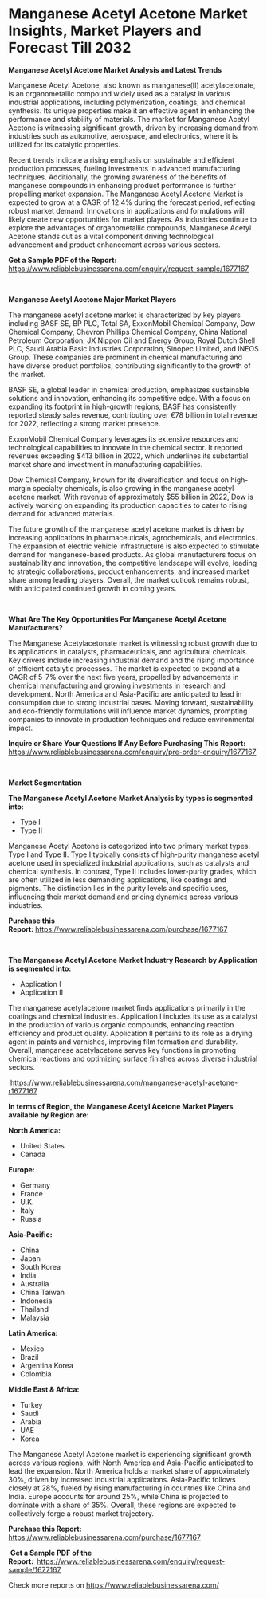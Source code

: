 <p><h1>Manganese Acetyl Acetone Market Insights, Market Players and Forecast Till 2032</h1></p><p><strong>Manganese Acetyl Acetone Market Analysis and Latest Trends</strong></p>
<p><p>Manganese Acetyl Acetone, also known as manganese(II) acetylacetonate, is an organometallic compound widely used as a catalyst in various industrial applications, including polymerization, coatings, and chemical synthesis. Its unique properties make it an effective agent in enhancing the performance and stability of materials. The market for Manganese Acetyl Acetone is witnessing significant growth, driven by increasing demand from industries such as automotive, aerospace, and electronics, where it is utilized for its catalytic properties.</p><p>Recent trends indicate a rising emphasis on sustainable and efficient production processes, fueling investments in advanced manufacturing techniques. Additionally, the growing awareness of the benefits of manganese compounds in enhancing product performance is further propelling market expansion. The Manganese Acetyl Acetone Market is expected to grow at a CAGR of 12.4% during the forecast period, reflecting robust market demand. Innovations in applications and formulations will likely create new opportunities for market players. As industries continue to explore the advantages of organometallic compounds, Manganese Acetyl Acetone stands out as a vital component driving technological advancement and product enhancement across various sectors.</p></p>
<p><strong>Get a Sample PDF of the Report:&nbsp;</strong> <a href="https://www.reliablebusinessarena.com/enquiry/request-sample/1677167?utm_campaign=2004&utm_medium=2&utm_source=Github&utm_content=ia&utm_term=24032025&utm_id=manganese-acetyl-acetone">https://www.reliablebusinessarena.com/enquiry/request-sample/1677167</a></p>
<p>&nbsp;</p>
<p><strong>Manganese Acetyl Acetone Major Market Players</strong></p>
<p><p>The manganese acetyl acetone market is characterized by key players including BASF SE, BP PLC, Total SA, ExxonMobil Chemical Company, Dow Chemical Company, Chevron Phillips Chemical Company, China National Petroleum Corporation, JX Nippon Oil and Energy Group, Royal Dutch Shell PLC, Saudi Arabia Basic Industries Corporation, Sinopec Limited, and INEOS Group. These companies are prominent in chemical manufacturing and have diverse product portfolios, contributing significantly to the growth of the market.</p><p>BASF SE, a global leader in chemical production, emphasizes sustainable solutions and innovation, enhancing its competitive edge. With a focus on expanding its footprint in high-growth regions, BASF has consistently reported steady sales revenue, contributing over €78 billion in total revenue for 2022, reflecting a strong market presence.</p><p>ExxonMobil Chemical Company leverages its extensive resources and technological capabilities to innovate in the chemical sector. It reported revenues exceeding $413 billion in 2022, which underlines its substantial market share and investment in manufacturing capabilities.</p><p>Dow Chemical Company, known for its diversification and focus on high-margin specialty chemicals, is also growing in the manganese acetyl acetone market. With revenue of approximately $55 billion in 2022, Dow is actively working on expanding its production capacities to cater to rising demand for advanced materials.</p><p>The future growth of the manganese acetyl acetone market is driven by increasing applications in pharmaceuticals, agrochemicals, and electronics. The expansion of electric vehicle infrastructure is also expected to stimulate demand for manganese-based products. As global manufacturers focus on sustainability and innovation, the competitive landscape will evolve, leading to strategic collaborations, product enhancements, and increased market share among leading players. Overall, the market outlook remains robust, with anticipated continued growth in coming years.</p></p>
<p>&nbsp;</p>
<p><strong>What Are The Key Opportunities For Manganese Acetyl Acetone Manufacturers?</strong></p>
<p><p>The Manganese Acetylacetonate market is witnessing robust growth due to its applications in catalysts, pharmaceuticals, and agricultural chemicals. Key drivers include increasing industrial demand and the rising importance of efficient catalytic processes. The market is expected to expand at a CAGR of 5-7% over the next five years, propelled by advancements in chemical manufacturing and growing investments in research and development. North America and Asia-Pacific are anticipated to lead in consumption due to strong industrial bases. Moving forward, sustainability and eco-friendly formulations will influence market dynamics, prompting companies to innovate in production techniques and reduce environmental impact.</p></p>
<p><strong>Inquire or Share Your Questions If Any Before Purchasing This Report:</strong> <a href="https://www.reliablebusinessarena.com/enquiry/pre-order-enquiry/1677167?utm_campaign=2004&utm_medium=2&utm_source=Github&utm_content=ia&utm_term=24032025&utm_id=manganese-acetyl-acetone">https://www.reliablebusinessarena.com/enquiry/pre-order-enquiry/1677167</a></p>
<p>&nbsp;</p>
<p><strong>Market Segmentation</strong></p>
<p><strong>The Manganese Acetyl Acetone Market Analysis by types is segmented into:</strong></p>
<p><ul><li>Type I</li><li>Type II</li></ul></p>
<p><p>Manganese Acetyl Acetone is categorized into two primary market types: Type I and Type II. Type I typically consists of high-purity manganese acetyl acetone used in specialized industrial applications, such as catalysts and chemical synthesis. In contrast, Type II includes lower-purity grades, which are often utilized in less demanding applications, like coatings and pigments. The distinction lies in the purity levels and specific uses, influencing their market demand and pricing dynamics across various industries.</p></p>
<p><strong>Purchase this Report:&nbsp;</strong><a href="https://www.reliablebusinessarena.com/purchase/1677167?utm_campaign=2004&utm_medium=2&utm_source=Github&utm_content=ia&utm_term=24032025&utm_id=manganese-acetyl-acetone">https://www.reliablebusinessarena.com/purchase/1677167</a></p>
<p>&nbsp;</p>
<p><strong>The Manganese Acetyl Acetone Market Industry Research by Application is segmented into:</strong></p>
<p><ul><li>Application I</li><li>Application II</li></ul></p>
<p><p>The manganese acetylacetone market finds applications primarily in the coatings and chemical industries. Application I includes its use as a catalyst in the production of various organic compounds, enhancing reaction efficiency and product quality. Application II pertains to its role as a drying agent in paints and varnishes, improving film formation and durability. Overall, manganese acetylacetone serves key functions in promoting chemical reactions and optimizing surface finishes across diverse industrial sectors.</p></p>
<p><a href="https://www.reliablebusinessarena.com/manganese-acetyl-acetone-r1677167?utm_campaign=2004&utm_medium=2&utm_source=Github&utm_content=ia&utm_term=24032025&utm_id=manganese-acetyl-acetone">&nbsp;https://www.reliablebusinessarena.com/manganese-acetyl-acetone-r1677167</a></p>
<p><strong>In terms of Region, the Manganese Acetyl Acetone Market Players available by Region are:</strong></p>
<p>
    <p> <strong> North America: </strong>
        <ul>
            <li>United States</li>
            <li>Canada</li>
        </ul>
        </p> 
    <p> <strong> Europe: </strong>
        <ul>
            <li>Germany</li>
            <li>France</li>
            <li>U.K.</li>
            <li>Italy</li>
            <li>Russia</li>
        </ul>
        </p> 
    <p> <strong> Asia-Pacific: </strong>
        <ul>
            <li>China</li>
            <li>Japan</li>
            <li>South Korea</li>
            <li>India</li>
            <li>Australia</li>
            <li>China Taiwan</li>
            <li>Indonesia</li>
            <li>Thailand</li>
            <li>Malaysia</li>
        </ul>
        </p> 
    <p> <strong> Latin America: </strong>
        <ul>
            <li>Mexico</li>
            <li>Brazil</li>
            <li>Argentina Korea</li>
            <li>Colombia</li>
        </ul>
        </p> 
    <p> <strong> Middle East & Africa: </strong>
        <ul>
            <li>Turkey</li>
            <li>Saudi</li>
            <li>Arabia</li>
            <li>UAE</li>
            <li>Korea</li>
        </ul>
    </p>
    </p>
<p><p>The Manganese Acetyl Acetone market is experiencing significant growth across various regions, with North America and Asia-Pacific anticipated to lead the expansion. North America holds a market share of approximately 30%, driven by increased industrial applications. Asia-Pacific follows closely at 28%, fueled by rising manufacturing in countries like China and India. Europe accounts for around 25%, while China is projected to dominate with a share of 35%. Overall, these regions are expected to collectively forge a robust market trajectory.</p></p>
<p><strong>Purchase this Report: </strong><a href="https://www.reliablebusinessarena.com/purchase/1677167?utm_campaign=2004&utm_medium=2&utm_source=Github&utm_content=ia&utm_term=24032025&utm_id=manganese-acetyl-acetone">https://www.reliablebusinessarena.com/purchase/1677167</a></p>
<p>&nbsp;<strong>Get a Sample PDF of the Report:&nbsp;&nbsp;</strong><a href="https://www.reliablebusinessarena.com/enquiry/request-sample/1677167?utm_campaign=2004&utm_medium=2&utm_source=Github&utm_content=ia&utm_term=24032025&utm_id=manganese-acetyl-acetone">https://www.reliablebusinessarena.com/enquiry/request-sample/1677167</a></p>
<p><strong></strong></p>
<p>Check more reports on <a href="https://www.reliablebusinessarena.com/?utm_campaign=2004&utm_medium=2&utm_source=Github&utm_content=ia&utm_term=24032025&utm_id=manganese-acetyl-acetone">https://www.reliablebusinessarena.com/</a></p>